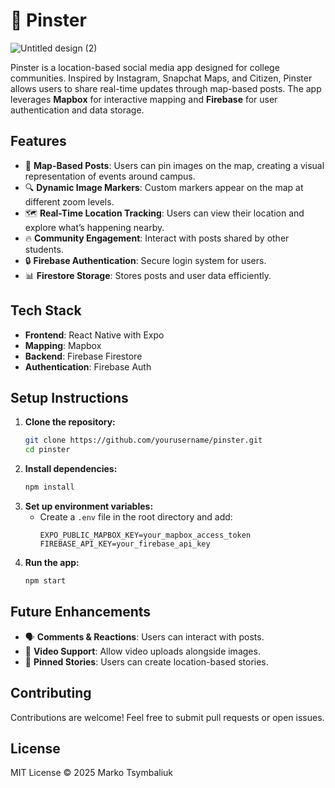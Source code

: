 # 📍 Pinster
![Untitled design (2)](https://github.com/user-attachments/assets/2e6614f1-9aee-499e-aae7-b4c642e3b2fd)


Pinster is a location-based social media app designed for college communities. Inspired by Instagram, Snapchat Maps, and Citizen, Pinster allows users to share real-time updates through map-based posts. The app leverages **Mapbox** for interactive mapping and **Firebase** for user authentication and data storage.

## Features

- 📍 **Map-Based Posts**: Users can pin images on the map, creating a visual representation of events around campus.
- 🔍 **Dynamic Image Markers**: Custom markers appear on the map at different zoom levels.
- 🗺 **Real-Time Location Tracking**: Users can view their location and explore what’s happening nearby.
- 🔥 **Community Engagement**: Interact with posts shared by other students.
- 🔒 **Firebase Authentication**: Secure login system for users.
- 📊 **Firestore Storage**: Stores posts and user data efficiently.

## Tech Stack

- **Frontend**: React Native with Expo
- **Mapping**: Mapbox
- **Backend**: Firebase Firestore
- **Authentication**: Firebase Auth

## Setup Instructions

1. **Clone the repository:**
   ```sh
   git clone https://github.com/yourusername/pinster.git
   cd pinster
   ```
2. **Install dependencies:**
   ```sh
   npm install
   ```
3. **Set up environment variables:**
   - Create a `.env` file in the root directory and add:
     ```env
     EXPO_PUBLIC_MAPBOX_KEY=your_mapbox_access_token
     FIREBASE_API_KEY=your_firebase_api_key
     ```
4. **Run the app:**
   ```sh
   npm start
   ```

## Future Enhancements

- 🗣 **Comments & Reactions**: Users can interact with posts.
- 🎥 **Video Support**: Allow video uploads alongside images.
- 📌 **Pinned Stories**: Users can create location-based stories.

## Contributing

Contributions are welcome! Feel free to submit pull requests or open issues.

## License

MIT License © 2025 Marko Tsymbaliuk

